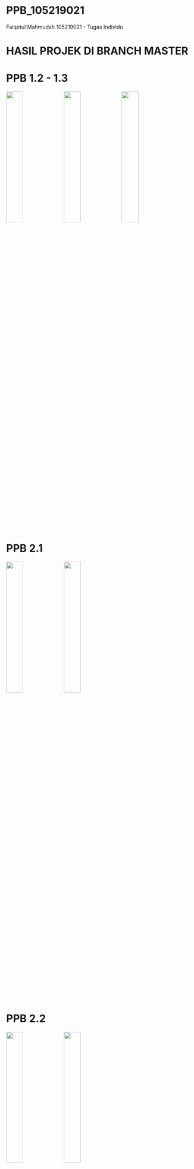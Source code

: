 # PPB_105219021
Faiqotul Mahmudah 105219021 - Tugas Individu 

# HASIL PROJEK DI BRANCH MASTER

# PPB 1.2 - 1.3
<img src="https://github.com/Faiky12/PPB_105219021/assets/95459673/31db1195-a7f9-4a2e-80ca-be8eef784274.png" width=30% height=30%>
<img src="https://github.com/Faiky12/PPB_105219021/assets/95459673/bfa71583-f247-4e36-b438-b2ee836b62bc.png" width=30% height=30%>
<img src="https://github.com/Faiky12/PPB_105219021/assets/95459673/cd7635a3-169a-4ccc-8b0e-d2de08a7927.png" width=30% height=30%>

# PPB 2.1
<img src="https://github.com/Faiky12/PPB_105219021/assets/95459673/e652ce06-0694-43b6-b76e-7eea85f8a56f.png" width=30% height=30%>
<img src="https://github.com/Faiky12/PPB_105219021/assets/95459673/74b278a6-777f-4e0c-b9e1-1c716c677f2d.png" width=30% height=30%>

# PPB 2.2
<img src="https://github.com/Faiky12/PPB_105219021/assets/95459673/3a4703a4-a840-4134-bb35-4e76da12fe8c.png" width=30% height=30%>
<img src="https://github.com/Faiky12/PPB_105219021/assets/95459673/63173992-64ac-4424-9980-2bc87ad4dbac.png" width=30% height=30%>

# PPB 2.3
<img src="https://github.com/Faiky12/PPB_105219021/assets/95459673/c4aa8a6d-189c-453b-992f-aad3d84ce0a0.png" width=30% height=30%>

# PPB 4.1
<img src="https://github.com/Faiky12/PPB_105219021/assets/95459673/22b42af7-402d-42bb-a02a-e8741aa4cf78.png" width=30% height=30%>

# PPB 4.2
<img src="https://github.com/Faiky12/PPB_105219021/assets/95459673/da41043d-168e-4bc7-b0c2-38c55457726f.png" width=30% height=30%>
<img src="https://github.com/Faiky12/PPB_105219021/assets/95459673/f281817a-6891-4e41-b2de-35a976aac5d6.png" width=30% height=30%>

# PPB 4.3
<img src="https://github.com/Faiky12/PPB_105219021/assets/95459673/ed9e3d1c-2a46-4ff9-8779-47089d762af7.png" width=30% height=30%>
<img src="https://github.com/Faiky12/PPB_105219021/assets/95459673/a4c3867d-35a9-48f7-85ad-c0221f34227c.png" width=30% height=30%>
<img src="https://github.com/Faiky12/PPB_105219021/assets/95459673/0bd0aff2-f4a5-4f27-8b31-f986f1fdd4fd.png" width=30% height=30%>

# PPB 4.4 - 4.5
<img src="https://github.com/Faiky12/PPB_105219021/assets/95459673/530b6d99-d372-41ff-b7ad-607f8660a176.png" width=20% height=20%>
<img src="https://github.com/Faiky12/PPB_105219021/assets/95459673/d7f26db3-4ed6-4c29-8166-86f72eac8486.png" width=20% height=20%>
<img src="https://github.com/Faiky12/PPB_105219021/assets/95459673/2891f8a4-a6d7-48d6-ba9d-bbd886a9cfc1.png" width=20% height=20%>
<img src="https://github.com/Faiky12/PPB_105219021/assets/95459673/8522acd0-46ec-478f-b0ad-7e055845c5dc.png" width=20% height=20%>

# PPB 5.1
<img src="https://github.com/Faiky12/PPB_105219021/assets/95459673/c67e7535-0927-4ebd-b7e8-416b04f3397e.png" width=30% height=30%>
<img src="https://github.com/Faiky12/PPB_105219021/assets/95459673/b5e7f420-3f22-48f4-ae3c-702c69b40857.png" width=30% height=30%>

# PPB 5.2
<img src="https://github.com/Faiky12/PPB_105219021/assets/95459673/0ca3b54a-fb24-496d-ad0f-eb2930640226.png" width=30% height=30%>
<img src="https://github.com/Faiky12/PPB_105219021/assets/95459673/f957cd69-b1c3-435d-a833-feaf35d25a3f.png" width=30% height=30%>

# PPB 5.3
<img src="https://github.com/Faiky12/PPB_105219021/assets/95459673/2c9204da-12f8-46c0-9951-d0ccfe7ab5f8.png" width=30% height=30%>
<img src="https://github.com/Faiky12/PPB_105219021/assets/95459673/721e2f32-6e16-4fcf-a058-43a14ca3cba9.png" width=30% height=30%>
<img src="https://github.com/Faiky12/PPB_105219021/assets/95459673/6e339897-a818-4561-89b2-ad798d229066.png" width=30% height=30%>

# PPB 10.1
<img src="https://github.com/Faiky12/PPB_105219021/assets/95459673/3ec9914b-13bf-4914-9013-a026804fc393.png" width=30% height=30%>

# PPB 10.2
<img src="https://github.com/Faiky12/PPB_105219021/assets/95459673/60baebbc-12ec-4e23-bfae-a68d2ad3af7c.png" width=30% height=30%>
